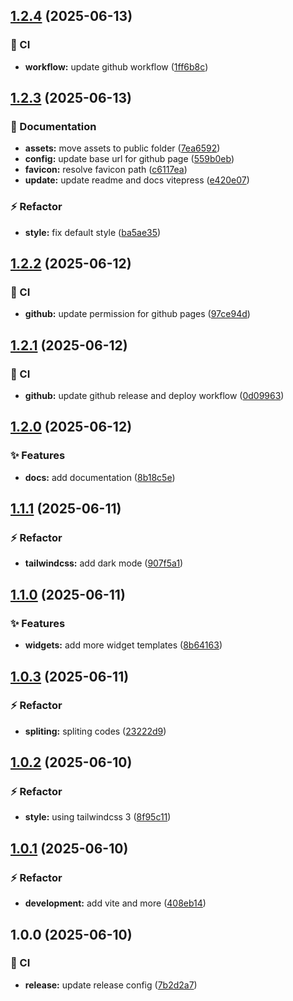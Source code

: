 ## [1.2.4](https://github.com/Bintang-Technology-Solusindo/hotelier-widgets/compare/v1.2.3...v1.2.4) (2025-06-13)

### :repeat: CI

* **workflow:** update github workflow ([1ff6b8c](https://github.com/Bintang-Technology-Solusindo/hotelier-widgets/commit/1ff6b8c4dc76485e0118af1edc243f1eae354039))

## [1.2.3](https://github.com/Bintang-Technology-Solusindo/hotelier-widgets/compare/v1.2.2...v1.2.3) (2025-06-13)

### :memo: Documentation

* **assets:** move assets to public folder ([7ea6592](https://github.com/Bintang-Technology-Solusindo/hotelier-widgets/commit/7ea6592e7402b1f6cf22cd5758d9cc697142115e))
* **config:** update base url for github page ([559b0eb](https://github.com/Bintang-Technology-Solusindo/hotelier-widgets/commit/559b0eba9ebf73f7ff9f56cf84e1eb629ca923cd))
* **favicon:** resolve favicon path ([c6117ea](https://github.com/Bintang-Technology-Solusindo/hotelier-widgets/commit/c6117ea3584626bfca4dc0e5db9e6c673de89028))
* **update:** update readme and docs vitepress ([e420e07](https://github.com/Bintang-Technology-Solusindo/hotelier-widgets/commit/e420e0779048d3e39fb864ff56cb949f8c8f973e))

### :zap: Refactor

* **style:** fix default style ([ba5ae35](https://github.com/Bintang-Technology-Solusindo/hotelier-widgets/commit/ba5ae353891df5e4512198236b422e7f8914f584))

## [1.2.2](https://github.com/Bintang-Technology-Solusindo/hotelier-widgets/compare/v1.2.1...v1.2.2) (2025-06-12)

### :repeat: CI

* **github:** update permission for github pages ([97ce94d](https://github.com/Bintang-Technology-Solusindo/hotelier-widgets/commit/97ce94dfbbcf3ff370addea01283c69a40bc42fe))

## [1.2.1](https://github.com/Bintang-Technology-Solusindo/hotelier-widgets/compare/v1.2.0...v1.2.1) (2025-06-12)

### :repeat: CI

* **github:** update github release and deploy workflow ([0d09963](https://github.com/Bintang-Technology-Solusindo/hotelier-widgets/commit/0d09963050edba27217f3667ae3e536001c460a4))

## [1.2.0](https://github.com/Bintang-Technology-Solusindo/hotelier-widgets/compare/v1.1.1...v1.2.0) (2025-06-12)

### :sparkles: Features

* **docs:** add documentation ([8b18c5e](https://github.com/Bintang-Technology-Solusindo/hotelier-widgets/commit/8b18c5e995404b13f185ecec0297d887b77c55ec))

## [1.1.1](https://github.com/Bintang-Technology-Solusindo/hotelier-widgets/compare/v1.1.0...v1.1.1) (2025-06-11)

### :zap: Refactor

* **tailwindcss:** add dark mode ([907f5a1](https://github.com/Bintang-Technology-Solusindo/hotelier-widgets/commit/907f5a10926956f1c978265c0bf35b915d27ad19))

## [1.1.0](https://github.com/Bintang-Technology-Solusindo/hotelier-widgets/compare/v1.0.3...v1.1.0) (2025-06-11)

### :sparkles: Features

* **widgets:** add more widget templates ([8b64163](https://github.com/Bintang-Technology-Solusindo/hotelier-widgets/commit/8b64163daeda2e0b6855c0723dca35f15461f3f2))

## [1.0.3](https://github.com/Bintang-Technology-Solusindo/hotelier-widgets/compare/v1.0.2...v1.0.3) (2025-06-11)

### :zap: Refactor

* **spliting:** spliting codes ([23222d9](https://github.com/Bintang-Technology-Solusindo/hotelier-widgets/commit/23222d928b0f72f407f24651e84aa3b3e942f90e))

## [1.0.2](https://github.com/Bintang-Technology-Solusindo/hotelier-widgets/compare/v1.0.1...v1.0.2) (2025-06-10)

### :zap: Refactor

* **style:** using tailwindcss 3 ([8f95c11](https://github.com/Bintang-Technology-Solusindo/hotelier-widgets/commit/8f95c11dea6fd9cfa133c1a0ad0746dff1a59b2a))

## [1.0.1](https://github.com/Bintang-Technology-Solusindo/hotelier-widgets/compare/v1.0.0...v1.0.1) (2025-06-10)

### :zap: Refactor

* **development:** add vite and more ([408eb14](https://github.com/Bintang-Technology-Solusindo/hotelier-widgets/commit/408eb14fa053f20dd6c11896bf16fa4182aa94cd))

## 1.0.0 (2025-06-10)

### :repeat: CI

* **release:** update release config ([7b2d2a7](https://github.com/Bintang-Technology-Solusindo/hotelier-widgets/commit/7b2d2a75c0f9fd1ca84f2941347822a25c877ff2))
